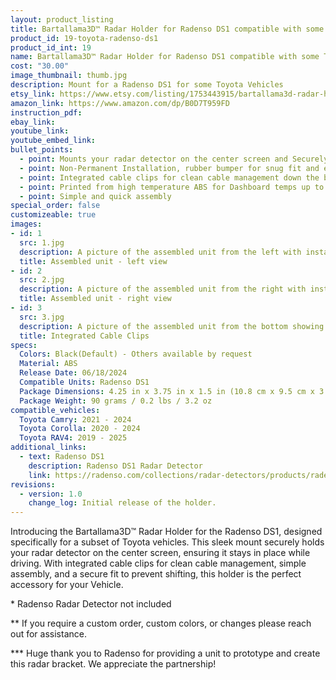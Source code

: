 ```yaml
---
layout: product_listing
title: Bartallama3D™ Radar Holder for Radenso DS1 compatible with some Toyota Vehicles
product_id: 19-toyota-radenso-ds1
product_id_int: 19
name: Bartallama3D™ Radar Holder for Radenso DS1 compatible with some Toyota Vehicles
cost: "30.00"
image_thumbnail: thumb.jpg
description: Mount for a Radenso DS1 for some Toyota Vehicles
etsy_link: https://www.etsy.com/listing/1753443915/bartallama3d-radar-holder-for-radenso
amazon_link: https://www.amazon.com/dp/B0D7T959FD
instruction_pdf: 
ebay_link: 
youtube_link: 
youtube_embed_link: 
bullet_points:
  - point: Mounts your radar detector on the center screen and Securely holds the radar detector
  - point: Non-Permanent Installation, rubber bumper for snug fit and easy removal for storage
  - point: Integrated cable clips for clean cable management down the back of your screen
  - point: Printed from high temperature ABS for Dashboard temps up to 160F (MAX 212F)
  - point: Simple and quick assembly
special_order: false
customizeable: true
images:
- id: 1
  src: 1.jpg
  description: A picture of the assembled unit from the left with installed Radenso DS1 unit
  title: Assembled unit - left view
- id: 2
  src: 2.jpg
  description: A picture of the assembled unit from the right with installed Radenso DS1 unit
  title: Assembled unit - right view
- id: 3
  src: 3.jpg
  description: A picture of the assembled unit from the bottom showing the integrated cable clips
  title: Integrated Cable Clips
specs:
  Colors: Black(Default) - Others available by request 
  Material: ABS
  Release Date: 06/18/2024
  Compatible Units: Radenso DS1
  Package Dimensions: 4.25 in x 3.75 in x 1.5 in (10.8 cm x 9.5 cm x 3.8cm) [HxWxD]
  Package Weight: 90 grams / 0.2 lbs / 3.2 oz
compatible_vehicles:
  Toyota Camry: 2021 - 2024
  Toyota Corolla: 2020 - 2024
  Toyota RAV4: 2019 - 2025
additional_links:
  - text: Radenso DS1
    description: Radenso DS1 Radar Detector
    link: https://radenso.com/collections/radar-detectors/products/radenso-ds1
revisions:
  - version: 1.0
    change_log: Initial release of the holder.
---
```


Introducing the Bartallama3D™ Radar Holder for the Radenso DS1, designed specifically for a subset of Toyota vehicles. This sleek mount securely holds your radar detector on the center screen, ensuring it stays in place while driving. With integrated cable clips for clean cable management, simple assembly, and a secure fit to prevent shifting, this holder is the perfect accessory for your Vehicle.

\* Radenso Radar Detector not included

\*\* If you require a custom order, custom colors, or changes please reach out for assistance.

\*\*\* Huge thank you to Radenso for providing a unit to prototype and create this radar bracket. We appreciate the partnership! 
